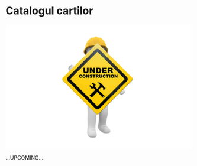 <!-- #NOTE

    * page dedicated for books catalog

    * for Jinja fields proccesable @ server-side use `{% raw %}` construction to remain in resulted HTML afer 1st compilation with mkdocs

 -->


# Catalogul cartilor

![wip page](../pictures/under_maintenance.png)

...UPCOMING...



